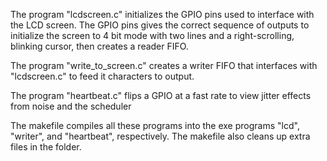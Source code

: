 The program "lcdscreen.c" initializes the GPIO pins used to interface with the LCD screen. The GPIO pins gives the correct sequence of outputs to initialize the screen to 4 bit mode with two lines and a right-scrolling, blinking cursor, then creates a reader FIFO.

The program "write_to_screen.c" creates a writer FIFO that interfaces with "lcdscreen.c" to feed it characters to output.

The program "heartbeat.c" flips a GPIO at a fast rate to view jitter effects from noise and the scheduler

The makefile compiles all these programs into the exe programs "lcd", "writer", and "heartbeat", respectively.
The makefile also cleans up extra files in the folder.